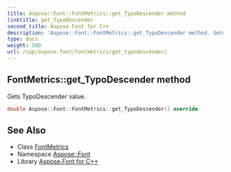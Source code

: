 ```yaml
---
title: Aspose::Font::FontMetrics::get_TypoDescender method
linktitle: get_TypoDescender
second_title: Aspose.Font for C++
description: 'Aspose::Font::FontMetrics::get_TypoDescender method. Gets TypoDescender value in C++.'
type: docs
weight: 500
url: /cpp/aspose.font/fontmetrics/get_typodescender/
---
```

## FontMetrics::get_TypoDescender method


Gets TypoDescender value.

```cpp
double Aspose::Font::FontMetrics::get_TypoDescender() override
```

## See Also

* Class [FontMetrics](../)
* Namespace [Aspose::Font](../../)
* Library [Aspose.Font for C++](../../../)
